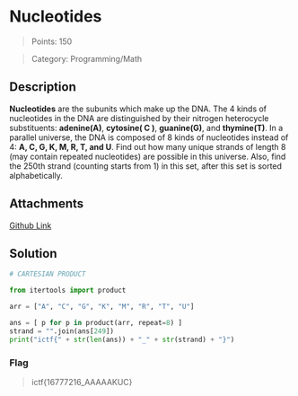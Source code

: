 # Nucleotides

> Points: 150

> Category: Programming/Math

## Description
**Nucleotides** are the subunits which make up the DNA. The 4 kinds of nucleotides in the DNA are distinguished by their nitrogen heterocycle substituents: **adenine(A)**, **cytosine( C )**, **guanine(G)**, and **thymine(T)**.
In a parallel universe, the DNA is composed of 8 kinds of nucleotides instead of 4: **A, C, G, K, M, R, T, and U**. Find out how many unique strands of length 8 (may contain repeated nucleotides) are possible in this universe. Also, find the 250th strand (counting starts from 1) in this set, after this set is sorted alphabetically.

## Attachments
[Github Link](https://github.com/ainzs-evil-twin/ictf-Feb-2021/blob/main/nucleotides/README.md)

## Solution
```py
# CARTESIAN PRODUCT

from itertools import product

arr = ["A", "C", "G", "K", "M", "R", "T", "U"]

ans = [ p for p in product(arr, repeat=8) ]
strand = "".join(ans[249])
print("ictf{" + str(len(ans)) + "_" + str(strand) + "}")
```
### Flag
> ictf{16777216_AAAAAKUC}
